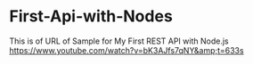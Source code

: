 # First-Api-with-Nodes
This is  of URL of Sample for My First REST API with Node.js https://www.youtube.com/watch?v=bK3AJfs7qNY&amp;t=633s
